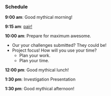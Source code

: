 ### Schedule

**9:00 am**: Good mythical morning!

**9:15 am**: [pair!](pair_amoebas_amoebas.md)

**10:00 am**: Prepare for maximum awesome.

 * Our your challenges submitted? They could be!
 * Project focus! How will you use your time?
     * Plan your work.
     * Plan your time.

**12:00 pm**: Good mythical lunch!

**1:30 pm**: Investigation Presentation

**1:30 pm**: Good mythical afternoon!
